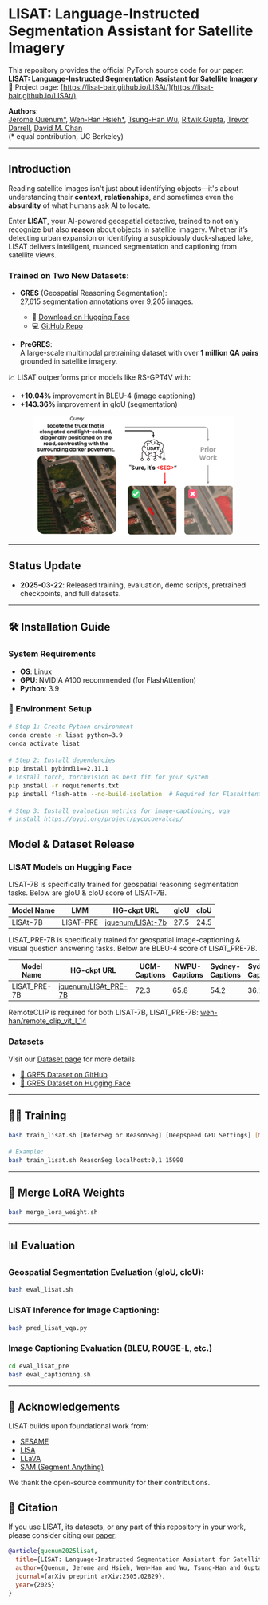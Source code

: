 # LISAT: Language-Instructed Segmentation Assistant for Satellite Imagery

This repository provides the official PyTorch source code for our paper:  
**[LISAT: Language-Instructed Segmentation Assistant for Satellite Imagery](https://arxiv.org/abs/2312.08366)**  
🔗 Project page: [https://lisat-bair.github.io/LISAt/](https://lisat-bair.github.io/LISAt/)

**Authors**:  
[Jerome Quenum*](https://people.eecs.berkeley.edu/~jquenum/), [Wen-Han Hsieh*](https://wen-hanhsieh.github.io/personal_website/), [Tsung-Han Wu](https://tsunghan-wu.github.io/), [Ritwik Gupta](https://ritwikgupta.me/), [Trevor Darrell](https://people.eecs.berkeley.edu/~trevor/), [David M. Chan](https://dchan.cc/)  
(* equal contribution, UC Berkeley)

---

## Introduction

Reading satellite images isn't just about identifying objects—it's about understanding their **context**, **relationships**, and sometimes even the **absurdity** of what humans ask AI to locate.

Enter **LISAT**, your AI-powered geospatial detective, trained to not only recognize but also **reason** about objects in satellite imagery. Whether it’s detecting urban expansion or identifying a suspiciously duck-shaped lake, LISAT delivers intelligent, nuanced segmentation and captioning from satellite views.

### Trained on Two New Datasets:
- **GRES** (Geospatial Reasoning Segmentation):  
  27,615 segmentation annotations over 9,205 images.  
  - 🤗 [Download on Hugging Face](https://huggingface.co/datasets/jquenum/GRES/blob/main/README.md)  
  - 💻 [GitHub Repo](https://github.com/lisat-bair/GRES)

- **PreGRES**:  
  A large-scale multimodal pretraining dataset with over **1 million QA pairs** grounded in satellite imagery.

📈 LISAT outperforms prior models like RS-GPT4V with:
- **+10.04%** improvement in BLEU-4 (image captioning)
- **+143.36%** improvement in gIoU (segmentation)

<p align="center">
  <img src="assets/teaser_v2-1.png" alt="LISAT Teaser Image" width="80%">
</p>

---

## Status Update

- **2025-03-22**: Released training, evaluation, demo scripts, pretrained checkpoints, and full datasets.

---

## 🛠 Installation Guide

### System Requirements
- **OS**: Linux
- **GPU**: NVIDIA A100 recommended (for FlashAttention)
- **Python**: 3.9

### 🔧 Environment Setup

```bash
# Step 1: Create Python environment
conda create -n lisat python=3.9
conda activate lisat

# Step 2: Install dependencies
pip install pybind11==2.11.1
# install torch, torchvision as best fit for your system
pip install -r requirements.txt
pip install flash-attn --no-build-isolation  # Required for FlashAttention

# Step 3: Install evaluation metrics for image-captioning, vqa
# install https://pypi.org/project/pycocoevalcap/
```

## Model & Dataset Release
### LISAT Models on Hugging Face
LISAT-7B is specifically trained for geospatial reasoning segmentation tasks. Below are gIoU & cIoU score of LISAT-7B.

| Model Name | LMM | HG-ckpt URL | gIoU | cIoU  |
|------------|----------------|----------------|----|----|
| LISAt-7B    | LISAT-PRE  | [jquenum/LISAt-7b](https://huggingface.co/jquenum/LISAt-7b) | 27.5 | 24.5 |

LISAT_PRE-7B is specifically trained for geospatial image-captioning & visual question answering tasks. Below are BLEU-4 score of LISAT_PRE-7B.

| Model Name | HG-ckpt URL | UCM-Captions | NWPU-Captions  | Sydney-Captions | Sydney-Captions |
|------------|----------------|----|----|----|----|
| LISAT_PRE-7B | [jquenum/LISAt_PRE-7B](https://huggingface.co/jquenum/LISAt_PRE-7b) | 72.3 | 65.8 | 54.2 | 36.1 |

RemoteCLIP is required for both LISAT-7B, LISAT_PRE-7B: [wen-han/remote_clip_vit_l_14](https://huggingface.co/wen-han/remote_clip_vit_l_14)

### Datasets
Visit our [Dataset page](./dataset/README.md) for more details.
- [📘 GRES Dataset on GitHub](https://github.com/lisat-bair/GRES)  
- [📘 GRES Dataset on Hugging Face](https://huggingface.co/datasets/jquenum/GRES/blob/main/README.md)

---

## 🏋️‍♂️ Training

```bash
bash train_lisat.sh [ReferSeg or ReasonSeg] [Deepspeed GPU Settings] [MASTERPORT]

# Example:
bash train_lisat.sh ReasonSeg localhost:0,1 15990
```

---

## 🔄 Merge LoRA Weights

```bash
bash merge_lora_weight.sh
```

---

## 📊 Evaluation

### Geospatial Segmentation Evaluation (gIoU, cIoU):

```bash
bash eval_lisat.sh
```

### LISAT Inference for Image Captioning:

```bash
bash pred_lisat_vqa.py
```

### Image Captioning Evaluation (BLEU, ROUGE-L, etc.)

```bash
cd eval_lisat_pre
bash eval_captioning.sh
```

---

## 🙏 Acknowledgements

LISAT builds upon foundational work from:

- [SESAME](https://github.com/see-say-segment/sesame)  
- [LISA](https://github.com/dvlab-research/LISA)  
- [LLaVA](https://github.com/haotian-liu/LLaVA)  
- [SAM (Segment Anything)](https://github.com/facebookresearch/segment-anything)

We thank the open-source community for their contributions.

## 🎯 Citation

If you use LISAT, its datasets, or any part of this repository in your work, please consider citing our [paper](https://arxiv.org/pdf/2505.02829):

```bibtex
@article{quenum2025lisat,
  title={LISAT: Language-Instructed Segmentation Assistant for Satellite Imagery},
  author={Quenum, Jerome and Hsieh, Wen-Han and Wu, Tsung-Han and Gupta, Ritwik and Darrell, Trevor and Chan, David M},
  journal={arXiv preprint arXiv:2505.02829},
  year={2025}
}
